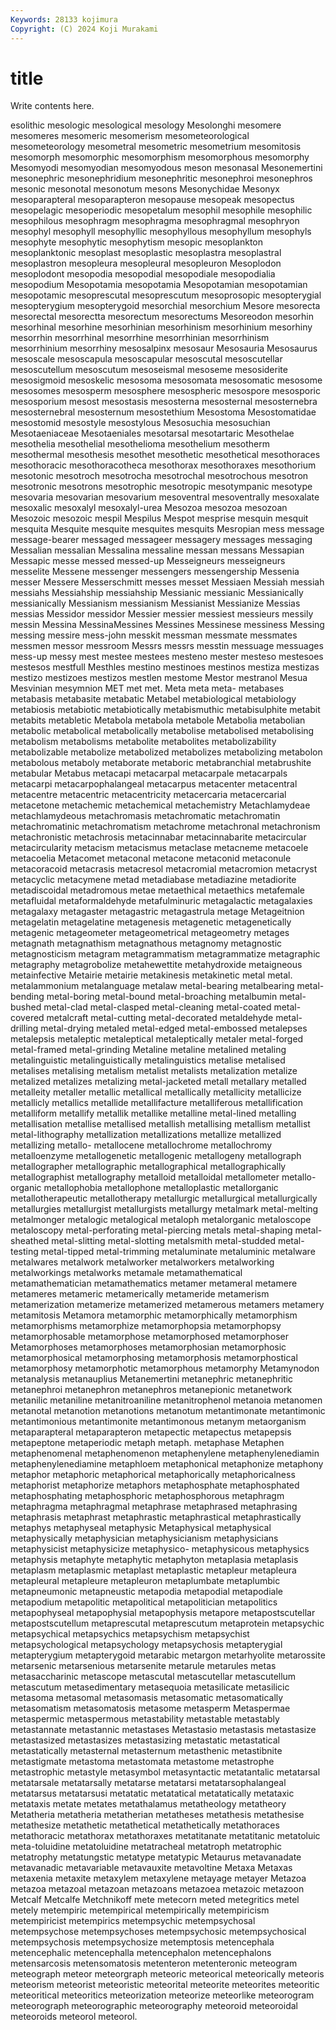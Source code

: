```yaml
---
Keywords: 28133 kojimura
Copyright: (C) 2024 Koji Murakami
---
```


# title

Write contents here.



esolithic mesologic mesological mesology
Mesolonghi mesomere mesomeres mesomeric mesomerism mesometeorological mesometeorology mesometral mesometric mesometrium
mesomitosis mesomorph mesomorphic mesomorphism mesomorphous mesomorphy Mesomyodi mesomyodian mesomyodous meson
mesonasal Mesonemertini mesonephric mesonephridium mesonephritic mesonephroi mesonephros mesonic mesonotal mesonotum
mesons Mesonychidae Mesonyx mesoparapteral mesoparapteron mesopause mesopeak mesopectus mesopelagic mesoperiodic
mesopetalum mesophil mesophile mesophilic mesophilous mesophragm mesophragma mesophragmal mesophryon mesophyl
mesophyll mesophyllic mesophyllous mesophyllum mesophyls mesophyte mesophytic mesophytism mesopic mesoplankton
mesoplanktonic mesoplast mesoplastic mesoplastra mesoplastral mesoplastron mesopleura mesopleural mesopleuron Mesoplodon
mesoplodont mesopodia mesopodial mesopodiale mesopodialia mesopodium Mesopotamia mesopotamia Mesopotamian mesopotamian
mesopotamic mesoprescutal mesoprescutum mesoprosopic mesopterygial mesopterygium mesopterygoid mesorchial mesorchium Mesore
mesorecta mesorectal mesorectta mesorectum mesorectums Mesoreodon mesorhin mesorhinal mesorhine mesorhinian
mesorhinism mesorhinium mesorhiny mesorrhin mesorrhinal mesorrhine mesorrhinian mesorrhinism mesorrhinium mesorrhiny
mesosalpinx mesosaur Mesosauria Mesosaurus mesoscale mesoscapula mesoscapular mesoscutal mesoscutellar mesoscutellum
mesoscutum mesoseismal mesoseme mesosiderite mesosigmoid mesoskelic mesosoma mesosomata mesosomatic mesosome
mesosomes mesosperm mesosphere mesospheric mesospore mesosporic mesosporium mesost mesostasis mesosterna
mesosternal mesosternebra mesosternebral mesosternum mesostethium Mesostoma Mesostomatidae mesostomid mesostyle mesostylous
Mesosuchia mesosuchian Mesotaeniaceae Mesotaeniales mesotarsal mesotartaric Mesothelae mesothelia mesothelial mesothelioma
mesothelium mesotherm mesothermal mesothesis mesothet mesothetic mesothetical mesothoraces mesothoracic mesothoracotheca
mesothorax mesothoraxes mesothorium mesotonic mesotroch mesotrocha mesotrochal mesotrochous mesotron mesotronic
mesotrons mesotrophic mesotropic mesotympanic mesotype mesovaria mesovarian mesovarium mesoventral mesoventrally
mesoxalate mesoxalic mesoxalyl mesoxalyl-urea Mesozoa mesozoa mesozoan Mesozoic mesozoic mespil
Mespilus Mespot mesprise mesquin mesquit mesquita Mesquite mesquite mesquites mesquits
Mesropian mess message message-bearer messaged messageer messagery messages messaging Messalian
messalian Messalina messaline messan messans Messapian Messapic messe messed messed-up
Messeigneurs messeigneurs messelite Messene messenger messengers messengership Messenia messer Messere
Messerschmitt messes messet Messiaen Messiah messiah messiahs Messiahship messiahship Messianic
messianic Messianically messianically Messianism messianism Messianist Messianize Messias messias Messidor
messidor Messier messier messiest messieurs messily messin Messina MessinaMessines Messines
Messinese messiness Messing messing messire mess-john messkit messman messmate messmates
messmen messor messroom Messrs messrs messtin messuage messuages mess-up messy
mest mestee mestees mesteno mester mesteso mestesoes mestesos mestfull Mesthles
mestino mestinoes mestinos mestiza mestizas mestizo mestizoes mestizos mestlen mestome
Mestor mestranol Mesua Mesvinian mesymnion MET met met. Meta meta
meta- metabases metabasis metabasite metabatic Metabel metabiological metabiology metabiosis metabiotic
metabiotically metabismuthic metabisulphite metabit metabits metabletic Metabola metabola metabole Metabolia
metabolian metabolic metabolical metabolically metabolise metabolised metabolising metabolism metabolisms metabolite
metabolites metabolizability metabolizable metabolize metabolized metabolizes metabolizing metabolon metabolous metaboly
metaborate metaboric metabranchial metabrushite metabular Metabus metacapi metacarpal metacarpale metacarpals
metacarpi metacarpophalangeal metacarpus metacenter metacentral metacentre metacentric metacentricity metacercaria metacercarial
metacetone metachemic metachemical metachemistry Metachlamydeae metachlamydeous metachromasis metachromatic metachromatin metachromatinic
metachromatism metachrome metachronal metachronism metachronistic metachrosis metacinnabar metacinnabarite metacircular metacircularity
metacism metacismus metaclase metacneme metacoele metacoelia Metacomet metaconal metacone metaconid
metaconule metacoracoid metacrasis metacresol metacromial metacromion metacryst metacyclic metacymene metad
metadiabase metadiazine metadiorite metadiscoidal metadromous metae metaethical metaethics metafemale metafluidal
metaformaldehyde metafulminuric metagalactic metagalaxies metagalaxy metagaster metagastric metagastrula metage Metageitnion
metagelatin metagelatine metagenesis metagenetic metagenetically metagenic metageometer metageometrical metageometry metages
metagnath metagnathism metagnathous metagnomy metagnostic metagnosticism metagram metagrammatism metagrammatize metagraphic
metagraphy metagrobolize metahewettite metahydroxide metaigneous metainfective Metairie metairie metakinesis metakinetic
metal metal. metalammonium metalanguage metalaw metal-bearing metalbearing metal-bending metal-boring metal-bound
metal-broaching metalbumin metal-bushed metal-clad metal-clasped metal-cleaning metal-coated metal-covered metalcraft metal-cutting
metal-decorated metaldehyde metal-drilling metal-drying metaled metal-edged metal-embossed metalepses metalepsis metaleptic
metaleptical metaleptically metaler metal-forged metal-framed metal-grinding Metaline metaline metalined metaling
metalinguistic metalinguistically metalinguistics metalise metalised metalises metalising metalism metalist metalists
metalization metalize metalized metalizes metalizing metal-jacketed metall metallary metalled metalleity
metaller metallic metallical metallically metallicity metallicize metallicly metallics metallide metallifacture
metalliferous metallification metalliform metallify metallik metallike metalline metal-lined metalling metallisation
metallise metallised metallish metallising metallism metallist metal-lithography metallization metallizations metallize
metallized metallizing metallo- metallocene metallochrome metallochromy metalloenzyme metallogenetic metallogenic metallogeny
metallograph metallographer metallographic metallographical metallographically metallographist metallography metalloid metalloidal metallometer
metallo-organic metallophobia metallophone metalloplastic metallorganic metallotherapeutic metallotherapy metallurgic metallurgical metallurgically
metallurgies metallurgist metallurgists metallurgy metalmark metal-melting metalmonger metalogic metalogical metaloph
metalorganic metaloscope metaloscopy metal-perforating metal-piercing metals metal-shaping metal-sheathed metal-slitting metal-slotting
metalsmith metal-studded metal-testing metal-tipped metal-trimming metaluminate metaluminic metalware metalwares metalwork
metalworker metalworkers metalworking metalworkings metalworks metamale metamathematical metamathematician metamathematics metamer
metameral metamere metameres metameric metamerically metameride metamerism metamerization metamerize metamerized
metamerous metamers metamery metamitosis Metamora metamorphic metamorphically metamorphism metamorphisms metamorphize
metamorphopsia metamorphopsy metamorphosable metamorphose metamorphosed metamorphoser Metamorphoses metamorphoses metamorphosian metamorphosic
metamorphosical metamorphosing metamorphosis metamorphostical metamorphosy metamorphotic metamorphous metamorphy Metamynodon metanalysis
metanauplius Metanemertini metanephric metanephritic metanephroi metanephron metanephros metanepionic metanetwork metanilic
metaniline metanitroaniline metanitrophenol metanoia metanomen metanotal metanotion metanotions metanotum metantimonate
metantimonic metantimonious metantimonite metantimonous metanym metaorganism metaparapteral metaparapteron metapectic metapectus
metapepsis metapeptone metaperiodic metaph metaph. metaphase Metaphen metaphenomenal metaphenomenon metaphenylene
metaphenylenediamin metaphenylenediamine metaphloem metaphonical metaphonize metaphony metaphor metaphoric metaphorical metaphorically
metaphoricalness metaphorist metaphorize metaphors metaphosphate metaphosphated metaphosphating metaphosphoric metaphosphorous metaphragm
metaphragma metaphragmal metaphrase metaphrased metaphrasing metaphrasis metaphrast metaphrastic metaphrastical metaphrastically
metaphys metaphyseal metaphysic Metaphysical metaphysical metaphysically metaphysician metaphysicianism metaphysicians metaphysicist
metaphysicize metaphysico- metaphysicous metaphysics metaphysis metaphyte metaphytic metaphyton metaplasia metaplasis
metaplasm metaplasmic metaplast metaplastic metapleur metapleura metapleural metapleure metapleuron metaplumbate
metaplumbic metapneumonic metapneustic metapodia metapodial metapodiale metapodium metapolitic metapolitical metapolitician
metapolitics metapophyseal metapophysial metapophysis metapore metapostscutellar metapostscutellum metaprescutal metaprescutum metaprotein
metapsychic metapsychical metapsychics metapsychism metapsychist metapsychological metapsychology metapsychosis metapterygial metapterygium
metapterygoid metarabic metargon metarhyolite metarossite metarsenic metarsenious metarsenite metarule metarules
metas metasaccharinic metascope metascutal metascutellar metascutellum metascutum metasedimentary metasequoia metasilicate
metasilicic metasoma metasomal metasomasis metasomatic metasomatically metasomatism metasomatosis metasome metasperm
Metaspermae metaspermic metaspermous metastability metastable metastably metastannate metastannic metastases Metastasio
metastasis metastasize metastasized metastasizes metastasizing metastatic metastatical metastatically metasternal metasternum
metasthenic metastibnite metastigmate metastoma metastomata metastome metastrophe metastrophic metastyle metasymbol
metasyntactic metatantalic metatarsal metatarsale metatarsally metatarse metatarsi metatarsophalangeal metatarsus metatarsusi
metatatic metatatical metatatically metataxic metataxis metate metates metathalamus metatheology metatheory
Metatheria metatheria metatherian metatheses metathesis metathesise metathesize metathetic metathetical metathetically
metathoraces metathoracic metathorax metathoraxes metatitanate metatitanic metatoluic meta-toluidine metatoluidine metatracheal
metatroph metatrophic metatrophy metatungstic metatype metatypic Metaurus metavanadate metavanadic metavariable
metavauxite metavoltine Metaxa Metaxas metaxenia metaxite metaxylem metaxylene metayage metayer
Metazoa metazoa metazoal metazoan metazoans metazoea metazoic metazoon Metcalf Metcalfe
Metchnikoff mete metecorn meted metegritics metel metely metempiric metempirical metempirically
metempiricism metempiricist metempirics metempsychic metempsychosal metempsychose metempsychoses metempsychosic metempsychosical metempsychosis
metempsychosize metemptosis metencephala metencephalic metencephalla metencephalon metencephalons metensarcosis metensomatosis metenteron
metenteronic meteogram meteograph meteor meteorgraph meteoric meteorical meteorically meteoris meteorism
meteorist meteoristic meteorital meteorite meteorites meteoritic meteoritical meteoritics meteorization meteorize
meteorlike meteorogram meteorograph meteorographic meteorography meteoroid meteoroidal meteoroids meteorol meteorol.
